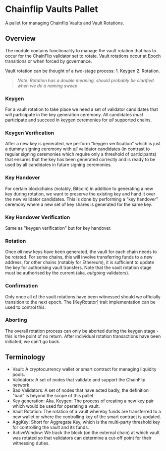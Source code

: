 # Chainflip Vaults Pallet

A pallet for managing Chainflip Vaults and Vault Rotations.

## Overview

The module contains functionality to manage the vault rotation that has to occur for the ChainFlip validator set to
rotate. Vault rotations occur at Epoch transitions or when forced by governance.

Vault rotation can be thought of a two-stage process: 1. Keygen 2. Rotation.

> *Note: Rotation has a double meaning, should probably be clarified when we do a naming sweep*

### Keygen

For a vault rotation to take place we need a set of validator candidates that will participate in the key
generation ceremony. All candidates *must* participate and succeed in keygen ceremonies for *all* supported chains.

### Keygen Verification

After a new key is generated, we perform "keygen verification" which is just a dummy signing ceremony with *all*
validator candidates (in contrast to regular signing ceremonies which require only a threshold of participants)
that ensures that the key has been generated correctly and is ready to be used by all candidates in future signing
ceremonies. 

### Key Handover

For certain blockchains (notably, Bitcoin) in addition to generating a new key during rotation, we want to preserve
the existing key and hand it over the new validator candidates. This is done by performing a "key handover" ceremony
where a new set of key shares is generated for the same key.

### Key Handover Verification

Same as "keygen verification" but for key handover.

### Rotation

Once *all* new keys have been generated, the vault for each chain needs to be rotated. For some chains, this will
involve transferring funds to a new address, for other chains (notably for Ethereum), it is sufficient to update
the key for authorising vault transfers. Note that the vault rotation stage must be authorised by the current (aka.
*outgoing* validators).

### Confirmation

Only once all of the vault rotations have been witnessed should we officially transition to the next epoch. The
[KeyRotator] trait implementation can be used to control this.

### Aborting

The overall rotation process can only be aborted during the keygen stage - this is the point of no return. After
individual rotation transactions have been initiated, we can't go back.

## Terminology

- Vault: A cryptocurrency wallet or smart contract for managing liquidity pools.
- Validators: A set of nodes that validate and support the ChainFlip network.
- Bad Validators: A set of nodes that have acted badly, the definition "bad" is beyond the scope of
  this pallet.
- Key generation: Aka. Keygen: The process of creating a new key pair which would be used for operating a vault.
- Vault Rotation: The rotation of a vault whereby funds are transferred to a new wallet or where the controlling key
  of the smart contract is updated.
- AggKey: Short for Aggregate Key, which is the multi-party threshold key for controlling the vault and its funds.
- ActiveWindow: We track the block (on the external chain) at which vault was rotated so that validators can
  determine a cut-off point for their witnessing duties.
